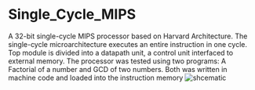 # Single_Cycle_MIPS
A 32-bit single-cycle MIPS processor based on Harvard Architecture. The single-cycle microarchitecture executes an entire instruction in one cycle. Top module is divided into a datapath unit, a control unit interfaced to external memory. The processor was tested using two programs: A Factorial of a number and GCD of two numbers. Both was written in machine code and loaded into the instruction memory
![shcematic](https://drive.google.com/file/d/1Yo3xINEJR8Gw0M4hYoUQu3RQKFzx_knH/view)

